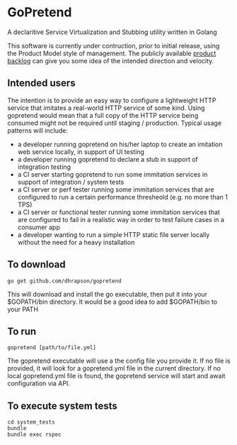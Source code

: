 # GoPretend

A declaritive Service Virtualization and Stubbing utility written in Golang

This software is currently under contruction, prior to initial release, using the Product Model style of management.
The publicly available [product backlog](https://www.pivotaltracker.com/n/projects/1485132) can give you some idea of the intended direction and velocity.

## Intended users
The intention is to provide an easy way to configure a lightweight HTTP service that imitates a real-world HTTP service of some kind. Using gopretend would mean that a full copy of the HTTP service being consumed might not be required until staging / production. Typical usage patterns will include:

* a developer running gopretend on his/her laptop to create an imitation web service locally, in support of UI testing
* a developer running gopretend to declare a stub in support of integration testing
* a CI server starting gopretend to run some immitation services in support of integration / system tests
* a CI server or perf tester running some immitation services that are configured to run a certain performance thresheold (e.g. no more than 1 TPS)
* a CI server or functional tester running some immitation services that are configured to fail in a realistic way in order to test failure cases in a consumer app
* a developer wanting to run a simple HTTP static file server locally without the need for a heavy installation

## To download

```
go get github.com/dhrapson/gopretend
```
This will download and install the go executable, then put it into your $GOPATH/bin directory.
It would be a good idea to add $GOPATH/bin to your PATH

## To run

```
gopretend [path/to/file.yml]
```
The gopretend executable will use a the config file you provide it.
If no file is provided, it will look for a gopretend.yml file in the current directory.
If no local gopretend.yml file is found, the gopretend service will start and await configuration via API.

## To execute system tests

```
cd system_tests
bundle
bundle exec rspec
```
